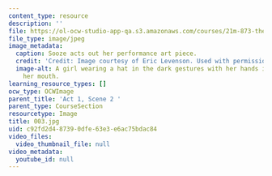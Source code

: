 ```yaml
---
content_type: resource
description: ''
file: https://ol-ocw-studio-app-qa.s3.amazonaws.com/courses/21m-873-theater-arts-topics-suburbia-january-iap-2008/c92fd2d487390dfe63e3e6ac75bdac84_003.jpg
file_type: image/jpeg
image_metadata:
  caption: Sooze acts out her performance art piece.
  credit: 'Credit: Image courtesy of Eric Levenson. Used with permission.'
  image-alt: A girl wearing a hat in the dark gestures with her hands in front of
    her mouth.
learning_resource_types: []
ocw_type: OCWImage
parent_title: 'Act 1, Scene 2 '
parent_type: CourseSection
resourcetype: Image
title: 003.jpg
uid: c92fd2d4-8739-0dfe-63e3-e6ac75bdac84
video_files:
  video_thumbnail_file: null
video_metadata:
  youtube_id: null
---
```

